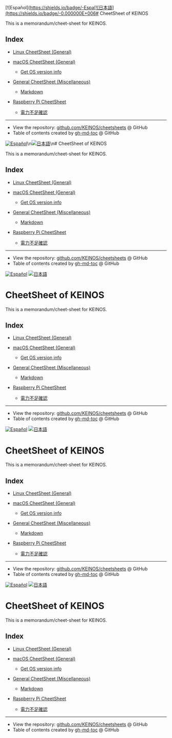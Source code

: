 <!-- Code generated using /.github/gen-index.sh; DO NOT EDIT. -->
[![Español](https://shields.io/badge/-Espa[![日本語](https://shields.io/badge/-0.000000E+006# CheetSheet of KEINOS

This is a memorandum/cheet-sheet for KEINOS.

## Index

* [Linux CheetSheet (General)](./cheetsheets/linux-general.md#linux-cheetsheet-general)

* [macOS CheetSheet (General)](./cheetsheets/macos-general.md#macos-cheetsheet-general)
  * [Get OS version info](./cheetsheets/macos-general.md#get-os-version-info)

* [General CheetSheet (Miscellaneous)](./cheetsheets/miscellaneous.md#general-cheetsheet-miscellaneous)
  * [Markdown](./cheetsheets/miscellaneous.md#markdown)

* [Raspberry Pi CheetSheet](./cheetsheets/raspberrypi.md#raspberry-pi-cheetsheet)
  * [電力不足確認](./cheetsheets/raspberrypi.md#電力不足確認)

---

* View the repository: [github.com/KEINOS/cheetsheets](https://github.com/KEINOS/cheetsheet) @ GitHub
* Table of contents created by [gh-md-toc](https://github.com/ekalinin/github-markdown-toc.go) @ GitHub
<!-- Code generated using /.github/gen-index.sh; DO NOT EDIT. -->
[![Español](https://shields.io/badge/-Espa%C3%B1ol-informational)](https://keinos-github-io.translate.goog/cheetsheet/?_x_tr_sl=en&_x_tr_tl=es&_x_tr_hl=es "Leer en español")\n[![日本語](https://shields.io/badge/-%E6%97%A5%E6%9C%AC%E8%AA%9E-informational)](https://keinos-github-io.translate.goog/cheetsheet/?_x_tr_sl=en&_x_tr_tl=es&_x_tr_hl=es "日本語で読む")\n# CheetSheet of KEINOS

This is a memorandum/cheet-sheet for KEINOS.

## Index

* [Linux CheetSheet (General)](./cheetsheets/linux-general.md#linux-cheetsheet-general)

* [macOS CheetSheet (General)](./cheetsheets/macos-general.md#macos-cheetsheet-general)
  * [Get OS version info](./cheetsheets/macos-general.md#get-os-version-info)

* [General CheetSheet (Miscellaneous)](./cheetsheets/miscellaneous.md#general-cheetsheet-miscellaneous)
  * [Markdown](./cheetsheets/miscellaneous.md#markdown)

* [Raspberry Pi CheetSheet](./cheetsheets/raspberrypi.md#raspberry-pi-cheetsheet)
  * [電力不足確認](./cheetsheets/raspberrypi.md#電力不足確認)

---

* View the repository: [github.com/KEINOS/cheetsheets](https://github.com/KEINOS/cheetsheet) @ GitHub
* Table of contents created by [gh-md-toc](https://github.com/ekalinin/github-markdown-toc.go) @ GitHub
<!-- Code generated using /.github/gen-index.sh; DO NOT EDIT. -->

[![Español](https://shields.io/badge/-Espa%C3%B1ol-informational)](https://keinos-github-io.translate.goog/cheetsheet/?_x_tr_sl=en&_x_tr_tl=es&_x_tr_hl=es "Leer en español")
[![日本語](https://shields.io/badge/-%E6%97%A5%E6%9C%AC%E8%AA%9E-informational)](https://keinos-github-io.translate.goog/cheetsheet/?_x_tr_sl=en&_x_tr_tl=es&_x_tr_hl=es "日本語で読む")
# CheetSheet of KEINOS

This is a memorandum/cheet-sheet for KEINOS.

## Index

* [Linux CheetSheet (General)](./cheetsheets/linux-general.md#linux-cheetsheet-general)

* [macOS CheetSheet (General)](./cheetsheets/macos-general.md#macos-cheetsheet-general)
  * [Get OS version info](./cheetsheets/macos-general.md#get-os-version-info)

* [General CheetSheet (Miscellaneous)](./cheetsheets/miscellaneous.md#general-cheetsheet-miscellaneous)
  * [Markdown](./cheetsheets/miscellaneous.md#markdown)

* [Raspberry Pi CheetSheet](./cheetsheets/raspberrypi.md#raspberry-pi-cheetsheet)
  * [電力不足確認](./cheetsheets/raspberrypi.md#電力不足確認)

---

* View the repository: [github.com/KEINOS/cheetsheets](https://github.com/KEINOS/cheetsheet) @ GitHub
* Table of contents created by [gh-md-toc](https://github.com/ekalinin/github-markdown-toc.go) @ GitHub
<!-- Code generated using /.github/gen-index.sh; DO NOT EDIT. -->

[![Español](https://shields.io/badge/-Espa%C3%B1ol-informational)](https://keinos-github-io.translate.goog/cheetsheet/?_x_tr_sl=en&_x_tr_tl=es&_x_tr_hl=es "Leer en español")
[![日本語](https://shields.io/badge/-%E6%97%A5%E6%9C%AC%E8%AA%9E-informational)](https://keinos-github-io.translate.goog/cheetsheet/?_x_tr_sl=en&_x_tr_tl=es&_x_tr_hl=es "日本語で読む")

# CheetSheet of KEINOS

This is a memorandum/cheet-sheet for KEINOS.

## Index

* [Linux CheetSheet (General)](./cheetsheets/linux-general.md#linux-cheetsheet-general)

* [macOS CheetSheet (General)](./cheetsheets/macos-general.md#macos-cheetsheet-general)
  * [Get OS version info](./cheetsheets/macos-general.md#get-os-version-info)

* [General CheetSheet (Miscellaneous)](./cheetsheets/miscellaneous.md#general-cheetsheet-miscellaneous)
  * [Markdown](./cheetsheets/miscellaneous.md#markdown)

* [Raspberry Pi CheetSheet](./cheetsheets/raspberrypi.md#raspberry-pi-cheetsheet)
  * [電力不足確認](./cheetsheets/raspberrypi.md#電力不足確認)

---

* View the repository: [github.com/KEINOS/cheetsheets](https://github.com/KEINOS/cheetsheet) @ GitHub
* Table of contents created by [gh-md-toc](https://github.com/ekalinin/github-markdown-toc.go) @ GitHub
<!-- Code generated using /.github/gen-index.sh; DO NOT EDIT. -->

[![Español](https://shields.io/badge/-Espa%C3%B1ol-informational)](https://keinos-github-io.translate.goog/cheetsheet/?_x_tr_sl=en&_x_tr_tl=es&_x_tr_hl=es "Leer en español")
[![日本語](https://shields.io/badge/-%E6%97%A5%E6%9C%AC%E8%AA%9E-informational)](https://keinos-github-io.translate.goog/cheetsheet/?_x_tr_sl=en&_x_tr_tl=ja&_x_tr_hl=ja "日本語で読む")

# CheetSheet of KEINOS

This is a memorandum/cheet-sheet for KEINOS.

## Index

* [Linux CheetSheet (General)](./cheetsheets/linux-general.md#linux-cheetsheet-general)

* [macOS CheetSheet (General)](./cheetsheets/macos-general.md#macos-cheetsheet-general)
  * [Get OS version info](./cheetsheets/macos-general.md#get-os-version-info)

* [General CheetSheet (Miscellaneous)](./cheetsheets/miscellaneous.md#general-cheetsheet-miscellaneous)
  * [Markdown](./cheetsheets/miscellaneous.md#markdown)

* [Raspberry Pi CheetSheet](./cheetsheets/raspberrypi.md#raspberry-pi-cheetsheet)
  * [電力不足確認](./cheetsheets/raspberrypi.md#電力不足確認)

---

* View the repository: [github.com/KEINOS/cheetsheets](https://github.com/KEINOS/cheetsheet) @ GitHub
* Table of contents created by [gh-md-toc](https://github.com/ekalinin/github-markdown-toc.go) @ GitHub
